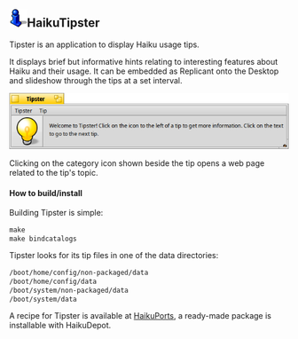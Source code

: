 ## ![Image of Tipster](artwork/Tipster_icon.png)HaikuTipster
Tipster is an application to display Haiku usage tips.

It displays brief but informative hints relating to interesting features about Haiku and their usage. It can be embedded as Replicant onto the Desktop and slideshow through the tips at a set interval.

![Image of Tipster](artwork/Tipster.png)

Clicking on the category icon shown beside the tip opens a web page related to the tip's topic.

#### How to build/install

Building Tipster is simple:
```
make
make bindcatalogs
```

Tipster looks for its tip files in one of the data directories:

```
/boot/home/config/non-packaged/data
/boot/home/config/data
/boot/system/non-packaged/data
/boot/system/data
```

A recipe for Tipster is available at [HaikuPorts](https://github.com/haikuports/haikuports/wiki), a ready-made package is installable with HaikuDepot.